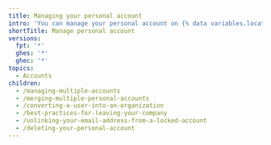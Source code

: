 ```yaml
---
title: Managing your personal account
intro: 'You can manage your personal account on {% data variables.location.product_location %}. For example, you can {% ifversion fpt or ghec %}manage multiple accounts, {% endif %}convert an account to an organization{% ifversion fpt or ghec or ghes %}, or delete an account{% endif %}.'
shortTitle: Manage personal account
versions:
  fpt: '*'
  ghes: '*'
  ghec: '*'
topics:
  - Accounts
children:
  - /managing-multiple-accounts
  - /merging-multiple-personal-accounts
  - /converting-a-user-into-an-organization
  - /best-practices-for-leaving-your-company
  - /unlinking-your-email-address-from-a-locked-account
  - /deleting-your-personal-account
---
```

